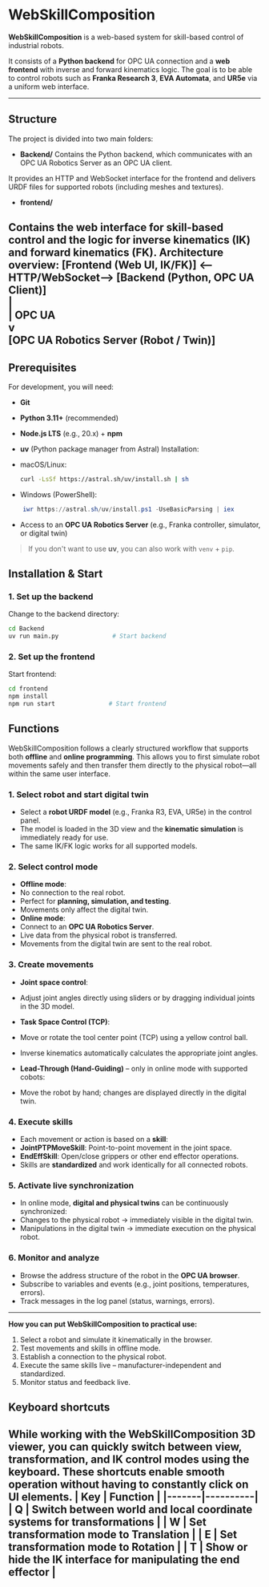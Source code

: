 # WebSkillComposition
**WebSkillComposition** is a web-based system for skill-based control of industrial robots.
  
It consists of a **Python backend** for OPC UA connection and a **web frontend** with inverse and forward kinematics logic.
The goal is to be able to control robots such as **Franka Research 3**, **EVA Automata**, and **UR5e** via a uniform web interface.

---

## Structure
The project is divided into two main folders:
- **Backend/**
 Contains the Python backend, which communicates with an OPC UA Robotics Server as an OPC UA client.
    
It provides an HTTP and WebSocket interface for the frontend and delivers URDF files for supported robots (including meshes and textures).
- **frontend/**
  
Contains the web interface for skill-based control and the logic for inverse kinematics (IK) and forward kinematics (FK).
**Architecture overview:**
[Frontend (Web UI, IK/FK)] <--HTTP/WebSocket--> [Backend (Python, OPC UA Client)]<br>
|<br>
| OPC UA <br>
v<br>
[OPC UA Robotics Server (Robot / Twin)]
---
## Prerequisites
For development, you will need:
- **Git**
- **Python 3.11+** (recommended)
- **Node.js LTS** (e.g., 20.x) + **npm**
- **uv** (Python package manager from Astral)
Installation:
  
- macOS/Linux:
    ```bash
    curl -LsSf https://astral.sh/uv/install.sh | sh
    ```
- Windows (PowerShell):
```powershell
    iwr https://astral.sh/uv/install.ps1 -UseBasicParsing | iex
```
- Access to an **OPC UA Robotics Server** (e.g., Franka controller, simulator, or digital twin)
> If you don't want to use **uv**, you can also work with `venv` + `pip`.


## Installation & Start
### 1. Set up the backend
Change to the backend directory:
```bash
cd Backend
uv run main.py               # Start backend
```
### 2. Set up the frontend
Start frontend:
```bash
cd frontend
npm install
npm run start               # Start frontend
```
## Functions
WebSkillComposition follows a clearly structured workflow that supports both **offline** and **online programming**.
This allows you to first simulate robot movements safely and then transfer them directly to the physical robot—all within the same user interface.
### 1. Select robot and start digital twin
- Select a **robot URDF model** (e.g., Franka R3, EVA, UR5e) in the control panel.
- The model is loaded in the 3D view and the **kinematic simulation** is immediately ready for use.
- The same IK/FK logic works for all supported models.
### 2. Select control mode
- **Offline mode**:
- No connection to the real robot.
- Perfect for **planning, simulation, and testing**.
- Movements only affect the digital twin.
- **Online mode**:
- Connect to an **OPC UA Robotics Server**.
- Live data from the physical robot is transferred.
- Movements from the digital twin are sent to the real robot.
### 3. Create movements
- **Joint space control**:
    
- Adjust joint angles directly using sliders or by dragging individual joints in the 3D model.
- **Task Space Control (TCP)**:
- Move or rotate the tool center point (TCP) using a yellow control ball.
- Inverse kinematics automatically calculates the appropriate joint angles.
- **Lead-Through (Hand-Guiding)** – only in online mode with supported cobots:
- Move the robot by hand; changes are displayed directly in the digital twin.
### 4. Execute skills
- Each movement or action is based on a **skill**:
- **JointPTPMoveSkill**: Point-to-point movement in the joint space.
- **EndEffSkill**: Open/close grippers or other end effector operations.
- Skills are **standardized** and work identically for all connected robots.
### 5. Activate live synchronization
- In online mode, **digital and physical twins** can be continuously synchronized:
- Changes to the physical robot → immediately visible in the digital twin.
- Manipulations in the digital twin → immediate execution on the physical robot.
### 6. Monitor and analyze
- Browse the address structure of the robot in the **OPC UA browser**.
- Subscribe to variables and events (e.g., joint positions, temperatures, errors).
- Track messages in the log panel (status, warnings, errors).
---
**How you can put WebSkillComposition to practical use:**
1. Select a robot and simulate it kinematically in the browser.
2. Test movements and skills in offline mode.
3. Establish a connection to the physical robot.
4. Execute the same skills live – manufacturer-independent and standardized.
5. Monitor status and feedback live.
  
## Keyboard shortcuts
While working with the WebSkillComposition 3D viewer, you can quickly switch between view, transformation, and IK control modes using the keyboard.
These shortcuts enable smooth operation without having to constantly click on UI elements.
| Key | Function |
|-------|----------|
| **Q** | Switch between **world** and **local coordinate systems** for transformations |
| **W** | Set transformation mode to **Translation** |
| **E** | Set transformation mode to **Rotation** |
| **T** | **Show or hide** the IK interface for manipulating the end effector |
---

